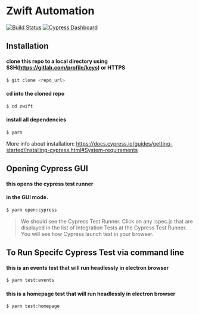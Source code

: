 
# Zwift Automation
[![Build Status](https://travis-ci.com/digital-motors/automation.svg?token=kYHHaCPFAgthTpsxKucd&branch=master)](https://travis-ci.com/digital-motors/automation) [![Cypress Dashboard](https://img.shields.io/badge/cypress-dashboard-brightgreen.svg)](https://dashboard.cypress.io/#/projects/8kh5dt/runs)

## Installation

#### clone this repo to a local directory using SSH(https://gitlab.com/profile/keys) or HTTPS
```bash
$ git clone <repo_url>
```
#### cd into the cloned repo
```bash
$ cd zwift
```
#### install all dependencies
```bash  
$ yarn
```
More info about installation: https://docs.cypress.io/guides/getting-started/installing-cypress.html#System-requirements 

## Opening Cypress GUI

#### this opens the cypress test runner
#### in the GUI mode.
```bash
$ yarn open:cypress
```

> We should see the Cypress Test Runner.
> Click on any <name>:spec.js that are displayed in the list of Integration Tests at the Cypress Test Runner.
> You will see how Cypress launch test in your browser.

## To Run Specifc Cypress Test via command line


#### this is an events test that will run headlessly in electron browser
```bash
$ yarn test:events
```
#### this is a homepage test that will run headlessly in electron browser
```bash
$ yarn test:homepage
```
